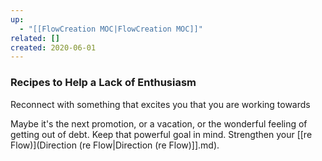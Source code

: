 ```yaml
---
up:
  - "[[FlowCreation MOC|FlowCreation MOC]]"
related: []
created: 2020-06-01
---
```


### Recipes to Help a Lack of Enthusiasm
Reconnect with something that excites you that you are working towards

Maybe it's the next promotion, or a vacation, or the wonderful feeling of getting out of debt. Keep that powerful goal in mind. Strengthen your [[re Flow)](Direction (re Flow|Direction (re Flow)]].md).